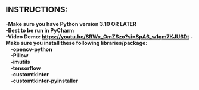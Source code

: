 ## INSTRUCTIONS:  
**-Make sure you have Python version 3.10 OR LATER  
-Best to be run in PyCharm  
-Video Demo: https://youtu.be/SRWx_OmZSzo?si=SpA6_w1qm7KJU6Dt
-Make sure you install these following libraries/package:  
 &nbsp; &nbsp; -opencv-python  
 &nbsp; &nbsp; -Pillow  
 &nbsp; &nbsp; -imutils  
 &nbsp; &nbsp; -tensorflow  
 &nbsp; &nbsp; -customtkinter  
 &nbsp; &nbsp; -customtkinter-pyinstaller**

